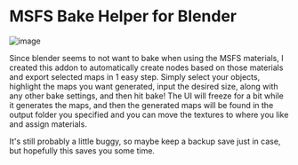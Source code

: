 # MSFS Bake Helper for Blender

![image](https://github.com/coldrifting/blender-msfs-bake-helper/assets/31460040/9383bd2c-d78d-4a02-ab54-f0834f4fff7e)

Since blender seems to not want to bake when using the MSFS materials, I created this addon to automatically create nodes
based on those materials and export selected maps in 1 easy step. Simply select your objects, highlight the maps you want generated,
input the desired size, along with any other bake settings, and then hit bake! The UI will freeze for a bit while it generates the maps, 
and then the generated maps will be found in the output folder you specified and you can move the textures to where you like and assign materials.

It's still probably a little buggy, so maybe keep a backup save just in case, but hopefully this saves you some time.
